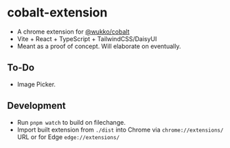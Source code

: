 # cobalt-extension

- A chrome extension for [@wukko/cobalt](https://github.com/wukko/cobalt)
- Vite + React + TypeScript + TailwindCSS/DaisyUI
- Meant as a proof of concept. Will elaborate on eventually.

## To-Do

- Image Picker.

## Development

- Run `pnpm watch` to build on filechange.
- Import built extension from `./dist` into Chrome via `chrome://extensions/` URL or for Edge `edge://extensions/`
